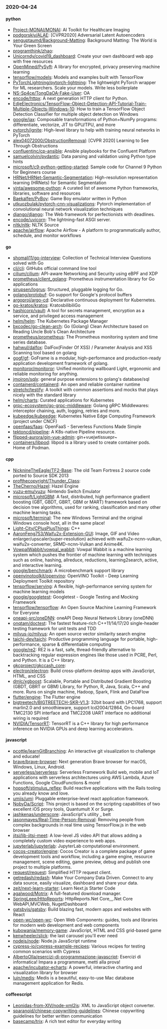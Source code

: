 ### 2020-04-24

#### python
* [Project-MONAI/MONAI](https://github.com/Project-MONAI/MONAI): AI Toolkit for Healthcare Imaging
* [podgorskiy/ALAE](https://github.com/podgorskiy/ALAE): [CVPR2020] Adversarial Latent Autoencoders
* [senguptaumd/Background-Matting](https://github.com/senguptaumd/Background-Matting): Background Matting: The World is Your Green Screen
* [programthink/zhao](https://github.com/programthink/zhao): 
* [Unicorndy/covid19_dashboard](https://github.com/Unicorndy/covid19_dashboard): Create your own dashboard web app with free resources
* [OpenMined/PySyft](https://github.com/OpenMined/PySyft): A library for encrypted, privacy preserving machine learning
* [tensorflow/models](https://github.com/tensorflow/models): Models and examples built with TensorFlow
* [PyTorchLightning/pytorch-lightning](https://github.com/PyTorchLightning/pytorch-lightning): The lightweight PyTorch wrapper for ML researchers. Scale your models. Write less boilerplate
* [NS-Sp4ce/TongDaOA-Fake-User](https://github.com/NS-Sp4ce/TongDaOA-Fake-User): OA 
* [encode/httpx](https://github.com/encode/httpx): A next generation HTTP client for Python. 
* [EdjeElectronics/TensorFlow-Object-Detection-API-Tutorial-Train-Multiple-Objects-Windows-10](https://github.com/EdjeElectronics/TensorFlow-Object-Detection-API-Tutorial-Train-Multiple-Objects-Windows-10): How to train a TensorFlow Object Detection Classifier for multiple object detection on Windows
* [google/jax](https://github.com/google/jax): Composable transformations of Python+NumPy programs: differentiate, vectorize, JIT to GPU/TPU, and more
* [pytorch/ignite](https://github.com/pytorch/ignite): High-level library to help with training neural networks in PyTorch
* [alex04072000/ObstructionRemoval](https://github.com/alex04072000/ObstructionRemoval): [CVPR 2020] Learning to See Through Obstructions
* [confluentinc/cp-ansible](https://github.com/confluentinc/cp-ansible): Ansible playbooks for the Confluent Platform
* [samuelcolvin/pydantic](https://github.com/samuelcolvin/pydantic): Data parsing and validation using Python type hints
* [microsoft/c9-python-getting-started](https://github.com/microsoft/c9-python-getting-started): Sample code for Channel 9 Python for Beginners course
* [HRNet/HRNet-Semantic-Segmentation](https://github.com/HRNet/HRNet-Semantic-Segmentation): High-resolution representation learning (HRNets) for Semantic Segmentation
* [vinta/awesome-python](https://github.com/vinta/awesome-python): A curated list of awesome Python frameworks, libraries, software and resources
* [Baekalfen/PyBoy](https://github.com/Baekalfen/PyBoy): Game Boy emulator written in Python
* [utkuozbulak/pytorch-cnn-visualizations](https://github.com/utkuozbulak/pytorch-cnn-visualizations): Pytorch implementation of convolutional neural network visualization techniques
* [django/django](https://github.com/django/django): The Web framework for perfectionists with deadlines.
* [encode/uvicorn](https://github.com/encode/uvicorn): The lightning-fast ASGI server. 
* [nltk/nltk](https://github.com/nltk/nltk): NLTK Source
* [apache/airflow](https://github.com/apache/airflow): Apache Airflow - A platform to programmatically author, schedule, and monitor workflows

#### go
* [shomali11/go-interview](https://github.com/shomali11/go-interview): Collection of Technical Interview Questions solved with Go
* [cli/cli](https://github.com/cli/cli): GitHubs official command line tool
* [cilium/cilium](https://github.com/cilium/cilium): API-aware Networking and Security using eBPF and XDP
* [prometheus/client_golang](https://github.com/prometheus/client_golang): Prometheus instrumentation library for Go applications
* [sirupsen/logrus](https://github.com/sirupsen/logrus): Structured, pluggable logging for Go.
* [golang/protobuf](https://github.com/golang/protobuf): Go support for Google's protocol buffers
* [argoproj/argo-cd](https://github.com/argoproj/argo-cd): Declarative continuous deployment for Kubernetes.
* [go-kratos/kratos](https://github.com/go-kratos/kratos): KratosbilibiliGo
* [hashicorp/vault](https://github.com/hashicorp/vault): A tool for secrets management, encryption as a service, and privileged access management
* [helm/helm](https://github.com/helm/helm): The Kubernetes Package Manager
* [bxcodec/go-clean-arch](https://github.com/bxcodec/go-clean-arch): Go (Golang) Clean Architecture based on Reading Uncle Bob's Clean Architecture
* [prometheus/prometheus](https://github.com/prometheus/prometheus): The Prometheus monitoring system and time series database.
* [hahwul/dalfox](https://github.com/hahwul/dalfox): DalFox(Finder Of XSS) / Parameter Analysis and XSS Scanning tool based on golang
* [gogf/gf](https://github.com/gogf/gf): GoFrame is a modular, high-performance and production-ready application development framework of golang.
* [monitoror/monitoror](https://github.com/monitoror/monitoror): Unified monitoring wallboard  Light, ergonomic and reliable monitoring for anything.
* [jmoiron/sqlx](https://github.com/jmoiron/sqlx): general purpose extensions to golang's database/sql
* [containerd/containerd](https://github.com/containerd/containerd): An open and reliable container runtime
* [stretchr/testify](https://github.com/stretchr/testify): A toolkit with common assertions and mocks that plays nicely with the standard library
* [helm/charts](https://github.com/helm/charts): Curated applications for Kubernetes
* [grpc-ecosystem/go-grpc-middleware](https://github.com/grpc-ecosystem/go-grpc-middleware): Golang gRPC Middlewares: interceptor chaining, auth, logging, retries and more.
* [kubeedge/kubeedge](https://github.com/kubeedge/kubeedge): Kubernetes Native Edge Computing Framework (project under CNCF)
* [openfaas/faas](https://github.com/openfaas/faas): OpenFaaS - Serverless Functions Made Simple
* [tektoncd/pipeline](https://github.com/tektoncd/pipeline): A K8s-native Pipeline resource.
* [flipped-aurora/gin-vue-admin](https://github.com/flipped-aurora/gin-vue-admin): gin+vuejwtissuepr~
* [containers/libpod](https://github.com/containers/libpod): libpod is a library used to create container pods. Home of Podman.

#### cpp
* [NicknineTheEagle/TF2-Base](https://github.com/NicknineTheEagle/TF2-Base): The old Team Fortress 2 source code ported to Source SDK 2013
* [profthecopyright/Thunder_Class](https://github.com/profthecopyright/Thunder_Class): 
* [TheCherno/Hazel](https://github.com/TheCherno/Hazel): Hazel Engine
* [yuzu-emu/yuzu](https://github.com/yuzu-emu/yuzu): Nintendo Switch Emulator
* [microsoft/LightGBM](https://github.com/microsoft/LightGBM): A fast, distributed, high performance gradient boosting (GBT, GBDT, GBRT, GBM or MART) framework based on decision tree algorithms, used for ranking, classification and many other machine learning tasks.
* [microsoft/terminal](https://github.com/microsoft/terminal): The new Windows Terminal and the original Windows console host, all in the same place!
* [Light-City/CPlusPlusThings](https://github.com/Light-City/CPlusPlusThings): C++
* [AaronFeng753/Waifu2x-Extension-GUI](https://github.com/AaronFeng753/Waifu2x-Extension-GUI): Image, GIF and Video enlarger/upscaler(super-resolution) achieved with waifu2x-ncnn-vulkan, waifu2x-converter, SRMD-ncnn-Vulkan and Anime4K.
* [VowpalWabbit/vowpal_wabbit](https://github.com/VowpalWabbit/vowpal_wabbit): Vowpal Wabbit is a machine learning system which pushes the frontier of machine learning with techniques such as online, hashing, allreduce, reductions, learning2search, active, and interactive learning.
* [google/benchmark](https://github.com/google/benchmark): A microbenchmark support library
* [openvinotoolkit/openvino](https://github.com/openvinotoolkit/openvino): OpenVINO Toolkit - Deep Learning Deployment Toolkit repository
* [tensorflow/serving](https://github.com/tensorflow/serving): A flexible, high-performance serving system for machine learning models
* [google/googletest](https://github.com/google/googletest): Googletest - Google Testing and Mocking Framework
* [tensorflow/tensorflow](https://github.com/tensorflow/tensorflow): An Open Source Machine Learning Framework for Everyone
* [oneapi-src/oneDNN](https://github.com/oneapi-src/oneDNN): oneAPI Deep Neural Network Library (oneDNN)
* [onqtam/doctest](https://github.com/onqtam/doctest): The fastest feature-rich C++11/14/17/20 single-header testing framework for unit tests and TDD
* [milvus-io/milvus](https://github.com/milvus-io/milvus): An open source vector similarity search engine
* [taichi-dev/taichi](https://github.com/taichi-dev/taichi): Productive programming language for portable, high-performance, sparse & differentiable computing
* [google/re2](https://github.com/google/re2): RE2 is a fast, safe, thread-friendly alternative to backtracking regular expression engines like those used in PCRE, Perl, and Python. It is a C++ library.
* [gkcproject/gkccash_core](https://github.com/gkcproject/gkccash_core): 
* [electron/electron](https://github.com/electron/electron): Build cross-platform desktop apps with JavaScript, HTML, and CSS
* [dmlc/xgboost](https://github.com/dmlc/xgboost): Scalable, Portable and Distributed Gradient Boosting (GBDT, GBRT or GBM) Library, for Python, R, Java, Scala, C++ and more. Runs on single machine, Hadoop, Spark, Flink and DataFlow
* [flutter/engine](https://github.com/flutter/engine): The Flutter engine
* [bigtreetech/BIGTREETECH-SKR-V1.3](https://github.com/bigtreetech/BIGTREETECH-SKR-V1.3): 32bit board with LPC1768, support marlin2.0 and smoothieware, support lcd2004/12864, On-board TMC2130 SPI interface and TMC2208 UART interface no additional wiring is required
* [NVIDIA/TensorRT](https://github.com/NVIDIA/TensorRT): TensorRT is a C++ library for high performance inference on NVIDIA GPUs and deep learning accelerators.

#### javascript
* [pcottle/learnGitBranching](https://github.com/pcottle/learnGitBranching): An interactive git visualization to challenge and educate!
* [brave/brave-browser](https://github.com/brave/brave-browser): Next generation Brave browser for macOS, Windows, Linux, Android.
* [serverless/serverless](https://github.com/serverless/serverless): Serverless Framework  Build web, mobile and IoT applications with serverless architectures using AWS Lambda, Azure Functions, Google CloudFunctions & more! 
* [hopsoft/stimulus_reflex](https://github.com/hopsoft/stimulus_reflex): Build reactive applications with the Rails tooling you already know and love.
* [umijs/umi](https://github.com/umijs/umi):  Pluggable enterprise-level react application framework.
* [NobyDa/Script](https://github.com/NobyDa/Script): This project is based on the scripting capabilities of two excellent iOS proxy tools, Quantumult X or Surge.
* [jashkenas/underscore](https://github.com/jashkenas/underscore): JavaScript's utility _ belt
* [jasonmayes/Real-Time-Person-Removal](https://github.com/jasonmayes/Real-Time-Person-Removal): Removing people from complex backgrounds in real time using TensorFlow.js in the web browser
* [jitsi/lib-jitsi-meet](https://github.com/jitsi/lib-jitsi-meet): A low-level JS video API that allows adding a completely custom video experience to web apps.
* [jupyterlab/jupyterlab](https://github.com/jupyterlab/jupyterlab): JupyterLab computational environment.
* [cocos-creator/engine](https://github.com/cocos-creator/engine): Cocos Creator is a complete package of game development tools and workflow, including a game engine, resource management, scene editing, game preview, debug and publish one project to multiple platforms.
* [request/request](https://github.com/request/request):  Simplified HTTP request client.
* [getredash/redash](https://github.com/getredash/redash): Make Your Company Data Driven. Connect to any data source, easily visualize, dashboard and share your data.
* [zeit/next-learn-starter](https://github.com/zeit/next-learn-starter): Learn Next.js Starter Code
* [agalwood/Motrix](https://github.com/agalwood/Motrix): A full-featured download manager.
* [SpringLeee/HttpReports](https://github.com/SpringLeee/HttpReports): HttpReports.Net Core,,,.Net Core WebAPI,MVCWeb, NugetDashboard
* [gatsbyjs/gatsby](https://github.com/gatsbyjs/gatsby): Build blazing fast, modern apps and websites with React
* [open-wc/open-wc](https://github.com/open-wc/open-wc): Open Web Components: guides, tools and libraries for modern web development and web components
* [kubowania/memory-game](https://github.com/kubowania/memory-game): JavaScript, HTML and CSS grid-based game
* [kenwheeler/slick](https://github.com/kenwheeler/slick): the last carousel you'll ever need
* [nodejs/node](https://github.com/nodejs/node): Node.js JavaScript runtime 
* [cypress-io/cypress-example-recipes](https://github.com/cypress-io/cypress-example-recipes): Various recipes for testing common scenarios with Cypress
* [AlbertoOlla/esercizi-di-programmazione-javascript](https://github.com/AlbertoOlla/esercizi-di-programmazione-javascript): Esercizi di informatica! Impara a programmare, metti alla prova!
* [apache/incubator-echarts](https://github.com/apache/incubator-echarts): A powerful, interactive charting and visualization library for browser
* [luin/medis](https://github.com/luin/medis):  Medis is a beautiful, easy-to-use Mac database management application for Redis.

#### coffeescript
* [Leonidas-from-XIV/node-xml2js](https://github.com/Leonidas-from-XIV/node-xml2js): XML to JavaScript object converter.
* [sparanoid/chinese-copywriting-guidelines](https://github.com/sparanoid/chinese-copywriting-guidelines): Chinese copywriting guidelines for better written communication
* [basecamp/trix](https://github.com/basecamp/trix): A rich text editor for everyday writing

